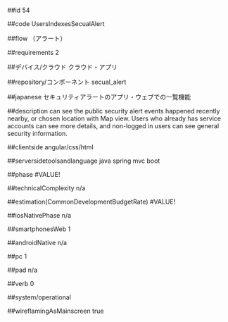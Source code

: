 ##id
54

##code
UsersIndexesSecualAlert

##flow
（アラート）

##requirements
2

##デバイス/クラウド
クラウド・アプリ

##repository/コンポーネント
secual_alert

##japanese
セキュリティアラートのアプリ・ウェブでの一覧機能

##description
can see the public security alert events happened recently nearby, or chosen location with Map view. Users who already has service accounts can see more details, and non-logged in users can see general security information.

##clientside
angular/css/html

##serversidetoolsandlanguage
java spring mvc boot

##phase
#VALUE!

##technicalComplexity
n/a

##estimation(CommonDevelopmentBudgetRate)
#VALUE!

##iosNativePhase
n/a

##smartphonesWeb
1

##androidNative
n/a

##pc
1

##pad
n/a

##verb
0

##system/operational


##wireflamingAsMainscreen
true